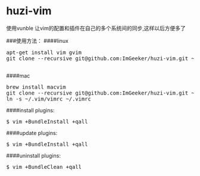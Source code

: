 huzi-vim
========

使用vunble 让vim的配置和插件在自己的多个系统间的同步,这样以后方便多了

###使用方法：
####linux
<pre>
apt-get install vim gvim
git clone --recursive git@github.com:ImGeeker/huzi-vim.git ~/.vim

</pre>
####mac
<pre>
brew install macvim
git clone --recursive git@github.com:ImGeeker/huzi-vim.git ~/.vim
ln -s ~/.vim/vimrc ~/.vimrc
</pre>

####install plugins:
<pre>
$ vim +BundleInstall +qall
</pre>
####update plugins:
<pre>
$ vim +BundleInstall +qall
</pre>
####uninstall plugins:
<pre>
$ vim +BundleClean +qall
</pre>
